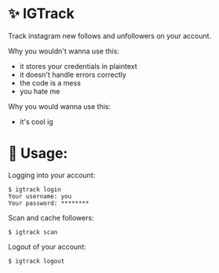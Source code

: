 # ✨ IGTrack

Track instagram new follows and unfollowers on your account.

Why you wouldn't wanna use this:

- it stores your credentials in plaintext
- it doesn't handle errors correctly
- the code is a mess
- you hate me

Why you would wanna use this:

- it's cool ig

# 📖 Usage:

Logging into your account:

```sh-session
$ igtrack login
Your username: you
Your password: ********
```

Scan and cache followers:

```sh-session
$ igtrack scan
```

Logout of your account:

```sh-session
$ igtrack logout
```
